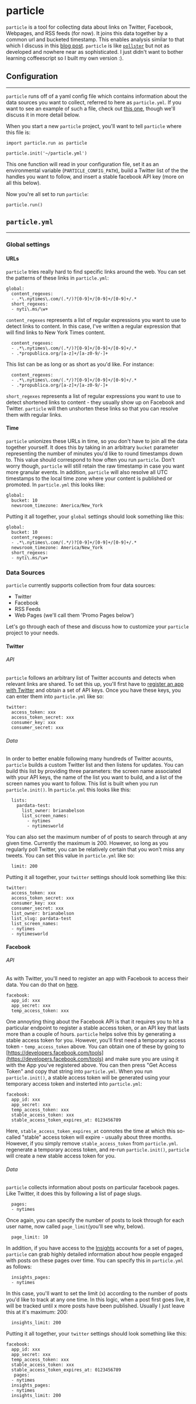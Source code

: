 particle
========
`particle` is a tool for collecting data about links on Twitter, Facebook, Webpages, and RSS feeds (for now). It joins this data together by a common url and bucketed timestamp.  This enables analysis similar to that which I discuss in this [blog post](http://brianabelson.com/open-news/2013/11/14/Pageviews-above-replacement.html). `particle` is like [`pollster`](https://github.com/stdbrouw/pollster) but not as developed and nowhere near as sophisticated. I just didn't want to bother learning coffeescript so I built my own version :).

## Configuration
----------------

`particle` runs off of a yaml config file which contains information about the data sources you want to collect, referred to here as `particle.yml`. If you want to see an example of such a file, check out [this one](http://github.com/abelsonlive/particle/examples/nytimes/nytimes.yml), though we'll discuss it in more detail below.

When you start a new `particle` project, you'll want to tell `particle` where this file is:
```
import particle.run as particle

particle.init('~/particle.yml')
```
This one function will read in your configuration file, set it as an environmental variable (`PARTICLE_CONFIG_PATH`), build a Twitter list of the the handles you want to follow, and insert a stable facebook API key (more on all this below).

Now you're all set to run `particle`:
```
particle.run()
```

## `particle.yml`
-----------------

### Global settings

#### URLs
`particle` tries really hard to find specific links around the web. You can set the patterns of these links in `particle.yml`:

```
global:
  content_regexes:
  - .*\.nytimes\.com/(.*/)?[0-9]+/[0-9]+/[0-9]+/.*
  short_regexes:
  - nyti\.ms/\w+

```

`content_regexes` represents a list of regular expressions you want to use to detect links to content. In this case, I've written a regular expression that will find links to New York Times content.

```
  content_regexes:
  - .*\.nytimes\.com/(.*/)?[0-9]+/[0-9]+/[0-9]+/.*
  - .*propublica.org/[a-z]+/[a-z0-9/-]+
```

This list can be as long or as short as you'd like. For instance:

```
  content_regexes:
  - .*\.nytimes\.com/(.*/)?[0-9]+/[0-9]+/[0-9]+/.*
  - .*propublica.org/[a-z]+/[a-z0-9/-]+
```

`short_regexes` represents a list of regular expressions you want to use to detect shortened links to content - they usually show up on Facebook and Twitter.  `particle` will then unshorten these links so that you can resolve them with regular links.

#### Time
`particle` unionizes these URLs in time, so you don't have to join all the data together yourself. It does this by taking in an arbitrary `bucket` parameter representing the number of minutes you'd like to round timestamps down to. This value should correspond to how often you run `particle`. Don't worry though, `particle` will still retain the raw timestamp in case you want more granular events. In addition, `particle` will also resolve all UTC timestamps to the local time zone where your content is published or promoted. In `particle.yml` this looks like:
```
global:
  bucket: 10
  newsroom_timezone: America/New_York
```

Putting it all together, your `global` settings should look something like this:

```
global:
  bucket: 10
  content_regexes:
  - .*\.nytimes\.com/(.*/)?[0-9]+/[0-9]+/[0-9]+/.*
  newsroom_timezone: America/New_York
  short_regexes:
  - nyti\.ms/\w+
```

### Data Sources
`particle` currently supports collection from four data sources:
  - Twitter
  - Facebook
  - RSS Feeds
  - Web Pages (we'll call them 'Promo Pages below')

Let's go through each of these and discuss how to customize your `particle` project to your needs.

#### Twitter

###### API

`particle` follows an arbitrary list of Twitter accounts and detects when relevant links are shared. To set this up, you'll first have to [register an app with Twitter](http://dev.twitter.com) and obtain a set of API keys. Once you have these keys, you can enter them into `particle.yml` like so:
```
twitter:
  access_token: xxx
  access_token_secret: xxx
  consumer_key: xxx
  consumer_secret: xxx

```
###### Data
In order to better enable following many hundreds of Twitter acounts, `particle` builds a custom Twitter list and then listens for updates. You can build this list by providing three parameters: the screen name associated with your API keys, the name of the list you want to build, and a list of the screen names you want to follow. This list is built when you run `particle.init()`. In `particle.yml` this looks like this:

```
  lists:
    pardata-test:
      list_owner: brianabelson
      list_screen_names:
        - nytimes
        - nytimesworld
```

You can also set the maximum number of of posts to search through at any given time. Currently the maximum is 200. However, so long as you regularly poll Twitter, you can be relatively certain that you won't miss any tweets. You can set this value in `particle.yml` like so:

```
  limit: 200
```

Putting it all together, your `twitter` settings should look something like this:

```
twitter:
  access_token: xxx
  access_token_secret: xxx
  consumer_key: xxx
  consumer_secret: xxx
  list_owner: brianabelson
  list_slug: pardata-test
  list_screen_names:
  - nytimes
  - nytimesworld
```

#### Facebook

###### API

As with Twitter, you'll need to register an app with Facebook to access their data. You can do that on [here](https://developers.facebook.com/apps).

```
facebook:
  app_id: xxx
  app_secret: xxx
  temp_access_token: xxx
```

One annoyting thing about the Facebook API is that it requires you to hit a particular endpoint to register a stable access token, or an API key that lasts more than a couple of hours. `particle` helps solve this by generating a stable access token for you. However, you'll first need a temporary access token - `temp_access_token` above. You can obtain one of these by going to [https://developers.facebook.com/tools](https://developers.facebook.com/tools) and make sure you are using it with the App you've registered above. You can then press "Get Access Token" and copy that string into `particle.yml`. When you run `particle.init()`, a stable access token will be generated using your temporary access token and insterted into `particle.yml`:

```
facebook:
  app_id: xxx
  app_secret: xxx
  temp_access_token: xxx
  stable_access_token: xxx
  stable_access_token_expires_at: 0123456789
```

Here, `stable_access_token_expires_at` connotes the time at which this so-called "stable" access token will expire - usually about three months.  However, if you simply remove `stable_access_token` from `particle.yml`. regenerate a temporary access token, and re-run `particle.init()`, `particle` will create a new stable access token for you.

###### Data
`particle` collects information about posts on particular facebook pages. Like Twitter, it does this by following a list of page slugs.

```
  pages:
  - nytimes
```

Once again, you can specify the number of posts to look through for each user name, now called `page_limit`(you'll see why, below).

```
  page_limit: 10
```

In addition, if you have access to the [Insights](https://www.facebook.com/help/search/?q=insights) accounts for a set of pages, `particle` can grab highly detailed information about how people engaged with posts on these pages over time. You can specify this in `particle.yml` as follows:

```
  insights_pages:
  - nytimes
```

In this case, you'll want to set the limit (x) according to the number of posts you'd like to track at any one time.  In this logic, when a post first goes live, it will be tracked until x more posts have been published.  Usually I just leave this at it's maximum: 200:

```
  insights_limit: 200
```

Putting it all together, your `twitter` settings should look something like this:

```
facebook:
  app_id: xxx
  app_secret: xxx
  temp_access_token: xxx
  stable_access_token: xxx
  stable_access_token_expires_at: 0123456789
   pages:
  - nytimes
  insights_pages:
  - nytimes 
  insights_limit: 200
```
